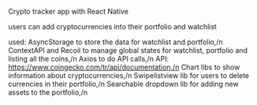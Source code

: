 Crypto tracker app with React Native

users can add cryptocurrencies into their portfolio and watchlist

used:
AsyncStorage to store the data for watchlist and portfolio,/n
ContextAPI and Recoil to manage global states for watchlist, portfolio and listing all the coins,/n
Axios to do API calls,/n
API: https://www.coingecko.com/tr/api/documentation,/n
Chart libs to show information about cryptocurrencies,/n
Swipelistview lib for users to delete currencies in their portfolio,/n
Searchable dropdown lib for adding new assets to the portfolio,/n
